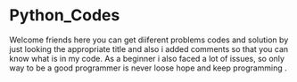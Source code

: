 # Python_Codes
Welcome friends here you can get diiferent problems codes and solution by just looking the appropriate title and also i added comments so that you can know what is in my code.
As a beginner i also faced a lot of issues, so only way to be a good programmer is never loose hope and keep programming .
